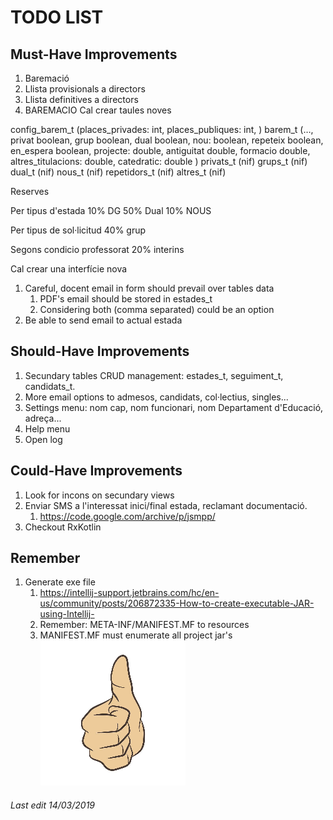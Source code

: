 # TODO LIST

## Must-Have Improvements
1. Baremació
1. Llista provisionals a directors
1. Llista definitives a directors
1. BAREMACIO
Cal crear taules noves

config_barem_t (places_privades: int, places_publiques: int, )
barem_t (…, privat boolean, grup boolean, dual boolean, nou: boolean, repeteix boolean, en_espera boolean, projecte: double, antiguitat double, formacio double, altres_titulacions: double, catedratic: double )
privats_t (nif)
grups_t (nif)
dual_t (nif)
nous_t (nif)
repetidors_t (nif)
altres_t (nif)

Reserves

Per tipus d'estada
10% DG
50% Dual
10% NOUS

Per tipus de sol·licitud
40% grup

Segons condicio professorat
20% interins

Cal crear una interfície nova

1. Careful, docent email in form should prevail over tables data
    1. PDF's email should be stored in estades_t
    1. Considering both (comma separated) could be an option
1. Be able to send email to actual estada

## Should-Have Improvements

1. Secundary tables CRUD management: estades_t, seguiment_t, candidats_t.
1. More email options to admesos, candidats, col·lectius, singles...
1. Settings menu: nom cap, nom funcionari, nom Departament d'Educació, adreça...
1. Help menu
1. Open log

## Could-Have Improvements

1. Look for incons on secundary views
1. Enviar SMS a l'interessat inici/final estada, reclamant documentació.
    1. https://code.google.com/archive/p/jsmpp/
1. Checkout RxKotlin

## Remember

1. Generate exe file
    1. https://intellij-support.jetbrains.com/hc/en-us/community/posts/206872335-How-to-create-executable-JAR-using-Intellij-
    1. Remember: META-INF/MANIFEST.MF to resources
    1. MANIFEST.MF must enumerate all project jar's
![Thumb Up](./thumb_up.jpg)

###### Last edit 14/03/2019